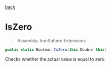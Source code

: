 ﻿

[back](/IronSphere.Extensions/types/DoubleExtension)

# IsZero

> Assembly: IronSphere.Extensions

```csharp
public static Boolean IsZero(this Double this)
```

Checks whether the actual value is equal to zero.

 